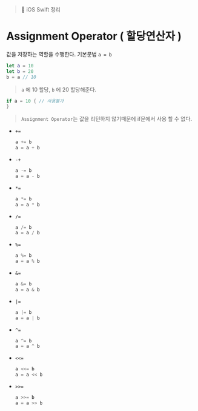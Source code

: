 > 📝 iOS Swift 정리   

# Assignment Operator ( 할당연산자 )
값을 저장하는 역할을 수행한다.
기본문법  `a = b`
```swift
let a = 10
let b = 20
b = a // 10
```
> `a` 에 10 할당, `b` 에 20 할당해준다.
```swift
if a = 10 { // 사용불가
}
```
> `Assignment Operator`는 값을 리턴하지 않기때문에 if문에서 사용 할 수 없다. <br>
   
+ `+=`
   ```swift
   a += b
   a = a + b
   ```
+ `-+`
   ```swift
   a -= b
   a = a - b
   ```
+ `*=`
   ```swift
   a *= b
   a = a * b
   ```
+ `/=`
   ```swift
   a /= b
   a = a / b
   ```
+ `%=`
   ```swift
   a %= b
   a = a % b
   ```
+ `&=`
   ```swift
   a &= b
   a = a & b
   ```
+ `|=`
   ```swift
   a |= b
   a = a | b
   ```
+ `^=`
   ```swift
   a ^= b
   a = a ^ b
   ```
+ `<<=`
   ```swift
   a <<= b
   a = a << b
   ```
+ `>>=`
   ```swift
   a >>= b
   a = a >> b
   ```
